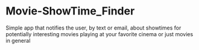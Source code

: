 # Movie-ShowTime_Finder
Simple app that notifies the user, by text or email, about showtimes for potentially interesting movies playing at your favorite cinema or just movies in general
